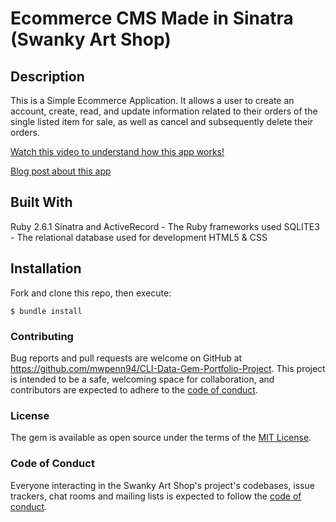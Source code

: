 # Ecommerce CMS Made in Sinatra (Swanky Art Shop) 

## Description

This is a Simple Ecommerce Application. It allows a user to create an account, create, read, and update information related to their orders of the single listed item for sale, as well as cancel and subsequently delete their orders. 

[Watch this video to understand how this app works!]()

[Blog post about this app]()

## Built With

Ruby 2.6.1
Sinatra and ActiveRecord - The Ruby frameworks used
SQLITE3 - The relational database used for development
HTML5 & CSS

## Installation

Fork and clone this repo, then execute:

    $ bundle install

### Contributing

Bug reports and pull requests are welcome on GitHub at https://github.com/mwpenn94/CLI-Data-Gem-Portfolio-Project. This project is intended to be a safe, welcoming space for collaboration, and contributors are expected to adhere to the [code of conduct](https://github.com/mwpenn94/sinatra-content-management-system-app/blob/master/CODE_OF_CONDUCT.md).

### License

The gem is available as open source under the terms of the [MIT License](https://opensource.org/licenses/MIT).

### Code of Conduct

Everyone interacting in the Swanky Art Shop's project's codebases, issue trackers, chat rooms and mailing lists is expected to follow the [code of conduct](https://github.com/mwpenn94/sinatra-content-management-system-app/blob/master/CODE_OF_CONDUCT.md).